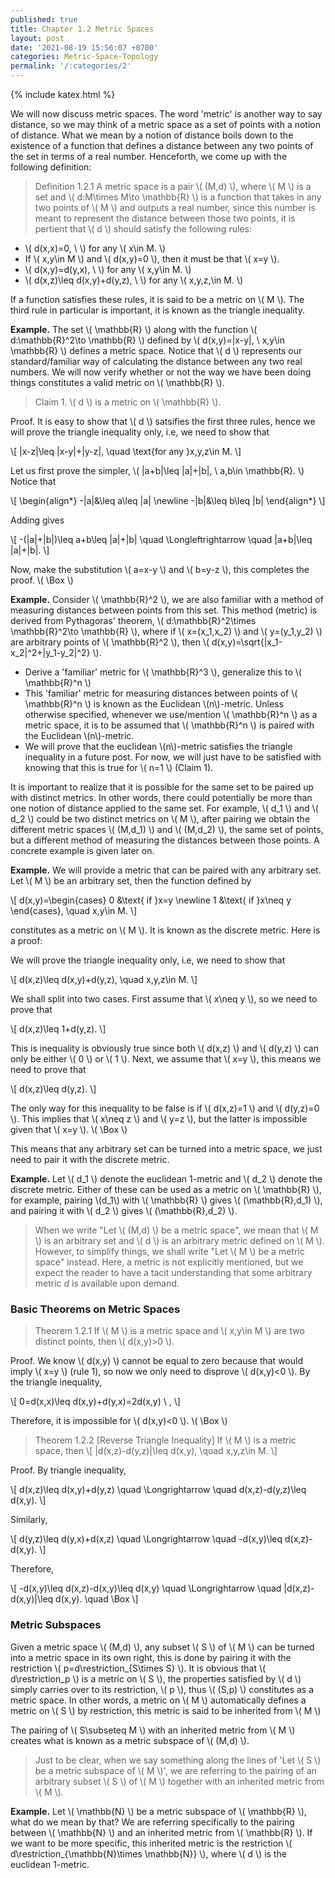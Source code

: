 ```yaml
---
published: true
title: Chapter 1.2 Metric Spaces
layout: post
date: '2021-08-19 15:56:07 +0700'
categories: Metric-Space-Topology
permalink: '/:categories/2'
---
```

{% include katex.html %}

We will now discuss metric spaces. The word 'metric' is another way to say distance, so we may think of a metric space as a set of points with a notion of distance. What we mean by a notion of distance boils down to the existence of a function that defines a distance between any two points of the set in terms of a real number. Henceforth, we come up with the following definition:

> Definition 1.2.1 A metric space is a pair \\( (M,d) \\), where \\( M \\) is a set and \\( d:M\times M\to \mathbb{R} \\) is a function that takes in any two points of \\( M \\) and outputs a real number, since this number is meant to represent the distance between those two points, it is pertient that \\( d \\) should satisfy the following rules:
- \\( d(x,x)=0, \ \\) for any \\( x\in M. \\) 
- If \\( x,y\in M \\) and \\( d(x,y)=0 \\), then it must be that \\( x=y \\).
- \\( d(x,y)=d(y,x), \ \\) for any \\( x,y\in M. \\)
- \\( d(x,z)\leq d(x,y)+d(y,z), \ \\) for any \\( x,y,z,\in M. \\) 

If a function satisfies these rules, it is said to be a metric on \\( M \\). The third rule in particular is important, it is known as the triangle inequality.

**Example.** The set \\( \mathbb{R} \\) along with the function \\( d:\mathbb{R}^2\to \mathbb{R} \\) defined by \\( d(x,y)=\|x-y\|, \ x,y\in \mathbb{R} \\) defines a metric space. Notice that \\( d \\) represents our standard/familiar way of calculating the distance between any two real numbers. We will now verify whether or not the way we have been doing things constitutes a valid metric on \\( \mathbb{R} \\).

> Claim 1. \\( d \\) is a metric on \\( \mathbb{R} \\).

Proof. It is easy to show that \\( d \\) satsifies the first three rules, hence we will prove the triangle inequality only, i.e, we need to show that

\\[ \|x-z\|\leq \|x-y\|+\|y-z\|, \quad \text{for any }x,y,z\in M. \\]

Let us first prove the simpler, \\( \|a+b\|\leq \|a\|+\|b\|, \ a,b\in \mathbb{R}. \\) Notice that

\\[ \begin{align\*} -\|a\|&\leq a\leq \|a\| \newline -\|b\|&\leq b\leq \|b\| \end{align*} \\]

Adding gives

\\[ -(\|a\|+\|b\|)\leq a+b\leq \|a\|+\|b\| \quad \Longleftrightarrow \quad \|a+b\|\leq \|a\|+\|b\|. \\]

Now, make the substitution \\( a=x-y \\) and \\( b=y-z \\), this completes the proof. \\( \Box \\)

**Example.** Consider \\( \mathbb{R}^2 \\), we are also familiar with a method of measuring distances between points from this set. This method (metric) is derived from Pythagoras' theorem, \\( d:\mathbb{R}^2\times \mathbb{R}^2\to \mathbb{R} \\), where if \\( x=(x_1,x_2) \\) and \\( y=(y_1,y_2) \\) are arbitrary points of \\( \mathbb{R}^2 \\), then \\( d(x,y)=\sqrt{\|x_1-x_2\|^2+\|y_1-y_2\|^2} \\).

- Derive a 'familiar' metric for \\( \mathbb{R}^3 \\), generalize this to \\( \mathbb{R}^n \\)
- This 'familiar' metric for measuring distances between points of \\( \mathbb{R}^n \\) is known as the Euclidean \\(n\\)-metric. Unless otherwise specified, whenever we use/mention \\( \mathbb{R}^n \\) as a metric space, it is to be assumed that \\( \mathbb{R}^n \\) is paired with the Euclidean \\(n\\)-metric.
- We will prove that the euclidean \\(n\\)-metric satisfies the triangle inequality in a future post. For now, we will just have to be satisfied with knowing that this is true for \\( n=1 \\) (Claim 1). 

It is important to realize that it is possible for the same set to be paired up with distinct metrics. In other words, there could potentially be more than one notion of distance applied to the same set. For example, \\( d_1 \\) and \\( d_2 \\) could be two distinct metrics on \\( M \\), after pairing we obtain the different metric spaces \\( (M,d_1) \\) and \\( (M,d_2) \\), the same set of points, but a different method of measuring the distances between those points. A concrete example is given later on.

**Example.** We will provide a metric that can be paired with any arbitrary set. Let \\( M \\) be an arbitrary set, then the function defined by

\\[ d(x,y)=\begin{cases} 0 &\text{ if }x=y \newline 1 &\text{ if }x\neq y \end{cases}, \quad x,y\in M. \\]

constitutes as a metric on \\( M \\). It is known as the discrete metric. Here is a proof:

We will prove the triangle inequality only, i.e, we need to show that

\\[ d(x,z)\leq d(x,y)+d(y,z), \quad x,y,z\in M. \\]

We shall split into two cases. First assume that \\( x\neq y \\), so we need to prove that

\\[ d(x,z)\leq 1+d(y,z). \\]

This is inequality is obviously true since both \\( d(x,z) \\) and \\( d(y,z) \\) can only be either \\( 0 \\) or \\( 1 \\). Next, we assume that \\( x=y \\), this means we need to prove that

\\[ d(x,z)\leq d(y,z). \\]

The only way for this inequality to be false is if \\( d(x,z)=1 \\) and \\( d(y,z)=0 \\). This implies that \\( x\neq z \\) and \\( y=z \\), but the latter is impossible given that \\( x=y \\). \\( \Box \\)

This means that any arbitrary set can be turned into a metric space, we just need to pair it with the discrete metric. 

**Example.** Let \\( d_1 \\) denote the euclidean 1-metric and \\( d_2 \\) denote the discrete metric. Either of these can be used as a metric on \\( \mathbb{R} \\), for example, pairing \\(d_1\\) with \\( \mathbb{R} \\) gives \\( (\mathbb{R},d_1) \\), and pairing it with \\( d_2 \\) gives \\( (\mathbb{R},d_2) \\).

> When we write "Let \\( (M,d) \\) be a metric space", we mean that \\( M \\) is an arbitrary set and \\( d \\) is an arbitrary metric defined on \\( M \\). However, to simplify things, we shall write "Let \\( M \\) be a metric space" instead. Here, a metric is not explicitly mentioned, but we expect the reader to have a tacit understanding that some arbitrary metric $d$ is available upon demand.

### Basic Theorems on Metric Spaces

> Theorem 1.2.1 If \\( M \\) is a metric space and \\( x,y\in M \\) are two distinct points, then \\( d(x,y)>0 \\).

Proof. We know \\( d(x,y) \\) cannot be equal to zero because that would imply \\( x=y \\) (rule 1), so now we only need to disprove \\( d(x,y)<0 \\). By the triangle inequality,

\\[ 0=d(x,x)\leq d(x,y)+d(y,x)=2d(x,y) \ , \\]

Therefore, it is impossible for \\( d(x,y)<0 \\). \\( \Box \\)

> Theorem 1.2.2 [Reverse Triangle Inequality] If \\( M \\) is a metric space, then 
\\[ \|d(x,z)-d(y,z)\|\leq d(x,y), \quad x,y,z\in M. \\]

Proof. By triangle inequality, 

\\[ d(x,z)\leq d(x,y)+d(y,z) \quad \Longrightarrow \quad d(x,z)-d(y,z)\leq d(x,y). \\]

Similarly,

\\[ d(y,z)\leq d(y,x)+d(x,z) \quad \Longrightarrow \quad -d(x,y)\leq d(x,z)-d(x,y). \\]

Therefore,

\\[ -d(x,y)\leq d(x,z)-d(x,y)\leq d(x,y) \quad \Longrightarrow \quad \|d(x,z)-d(x,y)\|\leq d(x,y). \quad \Box \\]

### Metric Subspaces

Given a metric space \\( (M,d) \\), any subset \\( S \\) of \\( M \\) can be turned into a metric space in its own right, this is done by pairing it with the restriction \\( p=d\restriction_{S\times S} \\). It is obvious that \\( d\restriction_p \\) is a metric on \\( S \\), the properties satisfied by \\( d \\) simply carries over to its restriction, \\( p \\), thus \\( (S,p) \\) constitutes as a metric space. In other words, a metric on \\( M \\) automatically defines a metric on \\( S \\) by restriction, this metric is said to be inherited from \\( M \\)

The pairing of \\( S\subseteq M \\) with an inherited metric from \\( M \\) creates what is known as a metric subspace of \\( (M,d) \\). 

> Just to be clear, when we say something along the lines of 'Let \\( S \\) be a metric subspace of \\( M \\)', we are referring to the pairing of an arbitrary subset \\( S \\) of \\( M \\) together with an inherited metric from \\( M \\). 

**Example.** Let \\( \mathbb{N} \\) be a metric subspace of \\( \mathbb{R} \\), what do we mean by that? We are referring specifically to the pairing between \\( \mathbb{N} \\) and an inherited metric from \\( \mathbb{R} \\). If we want to be more specific, this inherited metric is the restriction \\( d\restriction_{\mathbb{N}\times \mathbb{N}} \\), where \\( d \\) is the euclidean 1-metric.











